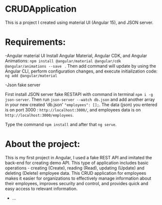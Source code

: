 # CRUDApplication
This is a project I created using material UI (Angular 15), and JSON server.

# Requirements:

-Angular material UI
 Install Angular Material, Angular CDK, and Angular Animations:
 `npm install @angular/material @angular/cdk @angular/animations --save ` .
 Then add command will update by using the Angular CLI, perform configuration changes, and execute initialization code:
 `ng add @angular/material`

-Json fake server

First install JSON server fake RESTAPI with command in terminal `npm i -g json-server`.
Then run `json-server --watch db.json` and add another array in your new created 'db.json' ` "employees": []; `.
The data (json) you entered is on port 3000 : `http://localhost:3000/`,
and employees data is on `http://localhost:3000/employees`.

Type the command `npm install` and after that `ng serve`.

# About the project: 

This is my first project in Angular,
I used a fake REST API and imitated the back-end for creating demo API.
This type of application includes basic operations - creating (Create), reading (Read),
updating (Update) and deleting (Delete) employee data.
This CRUD application for employees makes it easier for organizations to effectively manage information about their employees, 
improves security and control, and provides quick and easy access to relevant information.

- ...
